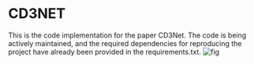 # CD3NET
This is the code implementation for the paper CD3Net. The code is being actively maintained, and the required dependencies for reproducing the project have already been provided in the requirements.txt.
![fig](fig.png)
